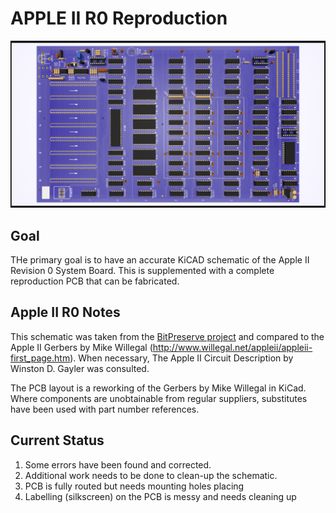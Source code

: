 # APPLE II R0 Reproduction #

![Render of reproduction board](AppleII-populated.png)

## Goal
THe primary goal is to have an accurate KiCAD schematic of the 
Apple II Revision 0 System Board. This is supplemented with a
complete reproduction PCB that can be fabricated.

## Apple II R0 Notes

This schematic was taken from the [BitPreserve project](https://github.com/baldengineer/bit-preserve) and compared to the Apple II Gerbers by Mike Willegal (http://www.willegal.net/appleii/appleii-first_page.htm).
When necessary, The Apple II Circuit Description by Winston D. Gayler was consulted.

The PCB layout is a reworking of the Gerbers by Mike Willegal in 
KiCad. Where components are unobtainable from regular suppliers,
substitutes have been used with part number references.

## Current Status

1) Some errors have been found and corrected.
2) Additional work needs to be done to clean-up the schematic.
3) PCB is fully routed but needs mounting holes placing
4) Labelling (silkscreen) on the PCB is messy and needs cleaning up
